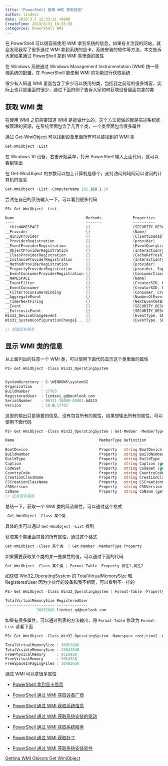 ```yaml
---
title: "PowerShell 使用 WMI 获取信息"
author: lindexi
date: 2020-3-5 12:33:11 +0800
CreateTime: 2019/8/31 16:55:58
categories: PowerShell WMI
---
```


在 PowerShell 可以很容易使用 WMI 拿到系统的信息，如果有关注我的网站，就会发现我写了很多通过 WMI 拿到系统的显卡，系统安装的软件等方法，本文告诉大家如果通过 PowerShell 拿到 WMI 类里面的属性

<!--more-->


<!-- CreateTime:2019/8/31 16:55:58 -->


<!-- 标签：PowerShell,WMI -->

在 Windows 系统通过 Windows Management Instrumentation (WMI) 统一管理系统的配置，在 PowerShell 能使用 WMI 的功能进行获取系统

很少有人知道 WMI 里面包含了多少可以使用的类，包括我之前写的很多博客，实际上也只是里面的很少，通过下面的例子告诉大家如何获取设备里面包含的类

## 获取 WMI 类

在使用 WMI 之前需要知道 WMI 是能做什么的，这个方法能做的就是描述系统能被管理的资源，在系统里面包含了几百个类，一个类里面包含很多属性

通过 Get-WmiObject 可以找到设备里面所有可以被找到的 WMI 类

```csharp
Get-WmiObject -List
```

在 Windows 10 设备，右击开始菜单，打开 PowerShell 输入上面代码，就可以看到输出

在 Get-WmiObject 的参数可以加上计算机是哪个，支持访问局域网可以访问的计算机的信息

```csharp
Get-WmiObject -List -ComputerName 192.168.1.29
```

尝试在自己的系统输入一下，可以看到很多代码

```csharp
PS> Get-WmiObject -List

Name                                Methods              Properties
----                                -------              ----------
__thisNAMESPACE                     {}                   {SECURITY_DESCRIPTOR}
__Provider                          {}                   {Name}
__Win32Provider                     {}                   {ClientLoadableCLSID, CLSID, Concurrency, DefaultMachineNam...
__ProviderRegistration              {}                   {provider}
__EventProviderRegistration         {}                   {EventQueryList, provider}
__ObjectProviderRegistration        {}                   {InteractionType, provider, QuerySupportLevels, SupportsBat...
__ClassProviderRegistration         {}                   {CacheRefreshInterval, InteractionType, PerUserSchema, prov...
__InstanceProviderRegistration      {}                   {InteractionType, provider, QuerySupportLevels, SupportsBat...
__MethodProviderRegistration        {}                   {provider}
__PropertyProviderRegistration      {}                   {provider, SupportsGet, SupportsPut}
__EventConsumerProviderRegistration {}                   {ConsumerClassNames, provider}
__NAMESPACE                         {}                   {Name}
__EventFilter                       {}                   {CreatorSID, EventAccess, EventNamespace, Name...}
__EventConsumer                     {}                   {CreatorSID, MachineName, MaximumQueueSize}
__FilterToConsumerBinding           {}                   {Consumer, CreatorSID, DeliverSynchronously, DeliveryQoS...}
__AggregateEvent                    {}                   {NumberOfEvents, Representative}
__TimerNextFiring                   {}                   {NextEvent64BitTime, TimerId}
__Event                             {}                   {SECURITY_DESCRIPTOR, TIME_CREATED}
__ExtrinsicEvent                    {}                   {SECURITY_DESCRIPTOR, TIME_CREATED}
Win32_DeviceChangeEvent             {}                   {EventType, SECURITY_DESCRIPTOR, TIME_CREATED}
Win32_SystemConfigurationChangeE... {}                   {EventType, SECURITY_DESCRIPTOR, TIME_CREATED}

// 后面还有很多
```

## 显示 WMI 类的信息

从上面列出的任意一个 WMI 类，可以使用下面代码显示这个类里面的属性

```csharp
PS> Get-WmiObject -Class Win32_OperatingSystem


SystemDirectory : C:\WINDOWS\system32
Organization    :
BuildNumber     : 17763
RegisteredUser  : lindexi_gd@outlook.com
SerialNumber    : 00331-10000-00001-AA523
Version         : 10.0.17763
```

这里的输出只是简要的信息，没有包含所有的属性，如果想输出所有的属性，可以使用下面代码

```csharp
PS> Get-WmiObject -Class Win32_OperatingSystem | Get-Member -MemberType Property

Name                                      MemberType Definition
----                                      ---------- ----------
BootDevice                                Property   string BootDevice {get;set;}
BuildNumber                               Property   string BuildNumber {get;set;}
BuildType                                 Property   string BuildType {get;set;}
Caption                                   Property   string Caption {get;set;}
CodeSet                                   Property   string CodeSet {get;set;}
CountryCode                               Property   string CountryCode {get;set;}
CreationClassName                         Property   string CreationClassName {get;set;}
CSCreationClassName                       Property   string CSCreationClassName {get;set;}
CSDVersion                                Property   string CSDVersion {get;set;}
CSName                                    Property   string CSName {get;set;}
// 还有很多属性
```

总结一下，获取一个 WMI  类的简洁属性，可以通过这个格式

```csharp
 Get-WmiObject -Class 某个类
```

具体的类可以通过 `Get-WmiObject -List` 找到

获取某个类里面包含的所有属性，通过这个格式

```csharp
Get-WmiObject -Class 某个类  | Get-Member -MemberType Property
```

如果需要获取某个类的某一些属性的值，可以通过下面的代码

```csharp
Get-WmiObject -Class 某个类 | Format-Table -Property 属性1,属性2
```

如获取 Win32_OperatingSystem 的 TotalVirtualMemorySize 和 RegisteredUser 因为小伙伴的设备和我不相同，可以看到不一样的

```csharp
PS> Get-WmiObject -Class Win32_OperatingSystem | Format-Table -Property TotalVirtualMemorySize,RegisteredUser

TotalVirtualMemorySize RegisteredUser
---------------------- --------------
              36052888 lindexi_gd@outlook.com
```

如果有很多属性，可以通过列表的方法输出，将 `Format-Table` 修改为 `Format-List` 请看下面

```csharp
PS> Get-WmiObject -Class Win32_OperatingSystem -Namespace root/cimv2 -ComputerName . | Format-List TotalVirtualMemorySize,TotalVisibleMemorySize,FreePhysicalMemory,FreeVirtualMemory,FreeSpaceInPagingFiles

TotalVirtualMemorySize : 36052888
TotalVisibleMemorySize : 25042840
FreePhysicalMemory     : 8510920
FreeVirtualMemory      : 9954748
FreeSpaceInPagingFiles : 10482656
```

通过 WMI 可以拿很多属性

- [PowerShell 拿到显卡信息](https://blog.lindexi.com/post/PowerShell-%E6%8B%BF%E5%88%B0%E6%98%BE%E5%8D%A1%E4%BF%A1%E6%81%AF.html )

- [PowerShell 通过 WMI 获取设备厂商](https://blog.lindexi.com/post/PowerShell-%E9%80%9A%E8%BF%87-WMI-%E8%8E%B7%E5%8F%96%E8%AE%BE%E5%A4%87%E5%8E%82%E5%95%86.html )

- [PowerShell 通过 WMI 获取系统信息](https://blog.lindexi.com/post/PowerShell-%E9%80%9A%E8%BF%87-WMI-%E8%8E%B7%E5%8F%96%E7%B3%BB%E7%BB%9F%E4%BF%A1%E6%81%AF.html )

- [PowerShell 通过 WMI 获取系统安装的驱动](https://blog.lindexi.com/post/PowerShell-%E9%80%9A%E8%BF%87-WMI-%E8%8E%B7%E5%8F%96%E7%B3%BB%E7%BB%9F%E5%AE%89%E8%A3%85%E7%9A%84%E9%A9%B1%E5%8A%A8.html )

- [PowerShell 通过 WMI 获取系统服务](https://blog.lindexi.com/post/PowerShell-%E9%80%9A%E8%BF%87-WMI-%E8%8E%B7%E5%8F%96%E7%B3%BB%E7%BB%9F%E6%9C%8D%E5%8A%A1.html )

- [PowerShell 通过 WMI 获取补丁](https://blog.lindexi.com/post/PowerShell-%E9%80%9A%E8%BF%87-WMI-%E8%8E%B7%E5%8F%96%E8%A1%A5%E4%B8%81.html )

- [PowerShell 通过 WMI 获取系统安装软件](https://blog.lindexi.com/post/PowerShell-%E9%80%9A%E8%BF%87-WMI-%E8%8E%B7%E5%8F%96%E7%B3%BB%E7%BB%9F%E5%AE%89%E8%A3%85%E8%BD%AF%E4%BB%B6.html )

[Getting WMI Objects Get WmiObject](https://docs.microsoft.com/en-us/powershell/scripting/samples/getting-wmi-objects--get-wmiobject-?view=powershell-6 )


